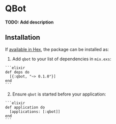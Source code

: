 # QBot

**TODO: Add description**

## Installation

If [available in Hex](https://hex.pm/docs/publish), the package can be installed as:

  1. Add `qbot` to your list of dependencies in `mix.exs`:

    ```elixir
    def deps do
      [{:qbot, "~> 0.1.0"}]
    end
    ```

  2. Ensure `qbot` is started before your application:

    ```elixir
    def application do
      [applications: [:qbot]]
    end
    ```

